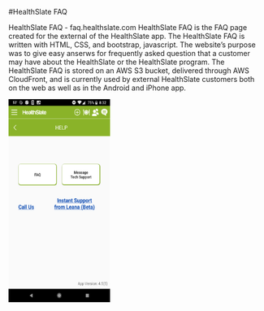 #HealthSlate FAQ

HealthSlate FAQ -  faq.healthslate.com
HealthSlate FAQ is the FAQ page created for the external of the HealthSlate app. The HealthSlate FAQ is written with HTML, CSS, and bootstrap, javascript. The website’s purpose was to give easy anserws for frequently asked question that a customer may have about the HealthSlate or the HealthSlate program. 
The HealthSlate FAQ is stored on an AWS S3 bucket, delivered through AWS CloudFront, and is currently used by external HealthSlate customers both on the web as well as in the Android and iPhone app. 

<img src="https://github.com/chadg1980/FAQ/blob/master/FAQ1.png" width="200" height="400"/>

